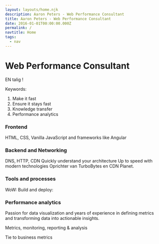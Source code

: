 ```yaml
---
layout: layouts/home.njk
description: Aaron Peters - Web Performance Consultant
title: Aaron Peters - Web Performance Consultant
date: 2016-01-01T00:00:00.000Z
permalink: /
navtitle: Home
tags:
  - nav
---
```

# Web Performance Consultant

EN talig !

Keywords: 

1. Make it fast
2. Ensure it stays fast
3. Knowledge transfer
4. Performance analytics

### Frontend

HTML, CSS, Vanilla JavaScript and frameworks like Angular

### Backend and Networking

DNS, HTTP, CDN
Quickly understand your architecture
Up to speed with modern technologies
Oprichter van TurboBytes en CDN Planet.

### Tools and processes

WoW:
Build and deploy: 

### Performance analytics

Passion for data visualization and years of experience in defining metrics and transforming data into actionable insights.

Metrics, monitoring, reporting & analysis

Tie to business metrics



